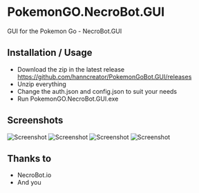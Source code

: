 #  PokemonGO.NecroBot.GUI
GUI for the Pokemon Go - NecroBot.GUI

## Installation / Usage
 - Download the zip in the latest release https://github.com/hanncreator/PokemonGoBot.GUI/releases
 - Unzip everything
 - Change the auth.json and config.json to suit your needs
 - Run  PokemonGO.NecroBot.GUI.exe

## Screenshots
![Screenshot](https://raw.githubusercontent.com/hanncreator/PokemonGo.NecroBot.GUI/master/Screenshots/screen1.png "Screenshot")
![Screenshot](https://raw.githubusercontent.com/hanncreator/PokemonGoBot.GUI/master/Screenshots/screen2.png "Screenshot")
![Screenshot](https://raw.githubusercontent.com/hanncreator/PokemonGoBot.GUI/master/Screenshots/screen3.png "Screenshot")
![Screenshot](https://raw.githubusercontent.com/hanncreator/PokemonGoBot.GUI/master/Screenshots/screen4.png "Screenshot")


## Thanks to
- NecroBot.io
- And you
